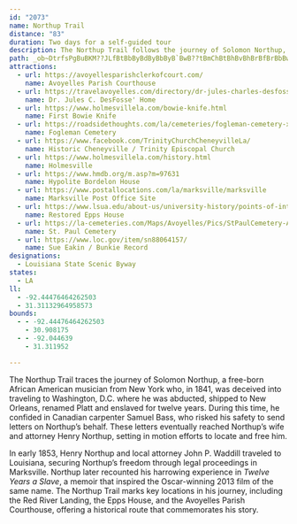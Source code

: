 ```yaml
---
id: "2073"
name: Northup Trail
distance: "83"
duration: Two days for a self-guided tour
description: The Northup Trail follows the journey of Solomon Northup, a free African American who was kidnapped in 1841 and enslaved in Louisiana for twelve years before being rescued through the efforts of attorneys Henry Northup and John P. Waddill. His story, later chronicled in 'Twelve Years a Slave', is commemorated through key historical sites along the trail.
path: _ob~DtrfsPgBuBKM??JLfBtBbByBdByBbByB`BwB??tBmChBtBhBvBhBrBfBrBbBwBpBzBpAdBJL`@XLLtAnBn@x@b@h@p@v@l@h@p@f@j@Zz@Xn@L`@D^@X@\Cf@Gl@KjHqCvAe@\M??v@YbBm@lCeAfG{Bn@MjE_AvJmBnFkAbOyBjA?~KaArGm@zC_@TGTWJWBIH@P@ZB~@Al@CxAM|AWrBa@D???`M{Bd@Grf@iGjAOrC]rCa@tFu@jFs@xFw@pEq@|KyA~MaBjJ{AxE}@`AUdIkCbCy@vDaBfGwClCyAxA}@vDkChBsA??lE_DtA_AhDaCjCsAzAc@fDq@hDKbA?`BJv@Lr@Nr@Pj@ZnDtB`DtBp@`@f@Px@RbAPbAHdA?jBEtCIzH]pECvBMlCSfBSdCe@jDu@t[mEhx@mK??``@eFzhAcOXEr_@aFfEa@|Fg@tOwAbFk@zCi@jMaBnL_BxSsCvL{AxJuA`McBxT}CEg@GaAAe@@e@`@oEqIcA??pIbAa@nEAd@@d@F`ADf@f`@eFlYwCtFs@bOoB`Gw@bGy@??lZ}DrRiCj\kEje@mGx]wErASn@IjDc@~KyAOx@??Kf@Kf@b@E`Ca@r@Kp@I??q@Hs@JaC`@c@DO^Yz@{@bBoLjSuEzHwC`FsAhCsAnCyRbe@m@vA]`@bBT~Ah@v@T????`@?LN?VVl@z@b@X^Jb@L`A~Jb}@tGxl@F\Lb@T^hFlG\H\?\Wf@w@p@mAJo@Ji@TY|K_L^_@vCcB`CiAxBq@fLyBl@Eb@B^?`@G`CsA|Aw@pAm@DERPTd@d@pCJj@Fp@AVa@f@s@L_BRwBRcAV{@`@u@f@iArAaBvC}@~AmDvG_AvAy@bAkArAjBdBfFhElEvD|@v@|ANpDNrABx@@n@Hf@Vb@b@bCbHr@rBvAfEdBvE`@nAV~AThB`Aw@nAiBzAeB|@qB`CqGj@cB`@eA^e@l@a@j@KfA@bB^fBb@bAd@~@~@fAnAv@bAr@dAt@r@jA\v@Xz@j@bA`Bv@rAdAxAd@f@n@^t@P`BQdBGbBDvAR`BN|BPVH??jBd@bDzAlGtD~BtArBv@rBf@~Ex@hEp@`Jr@bLf@f@Fr@b@hGzEjIhG`EhDtDxF|A`CCbDBlD?T?fT?~CxIjVfArChEzL|CrIZb@TRl@\zFzAvHzAtGdBvKzCdDPjEBxBNfA`@l@Nj@Zj@`@~@`@|@x@rAbCr@jAt@tAh@dAz@rAlAdC|U{A|Hc@bBO`CY~@]p[gV??fRsNYoIi@sNC_BFuAVcCr@wDPqBBkBPeO`A{_@@{DDaO?wDMiEm@yD{BgJw@wCOi@cE_PqB{HqB_IgCyJ_BiGaAsCkJyTYk@y@yAoHmIsAsA{@{@[[MKO[cCiCcAeA}A_BsB{BcBcBk@q@u@y@g@s@c@{@[c@K[[kA]aBUoAOqAEmA?gADaBD{B@cAA}@C[MkBa@iFMyA[sBy@uDsFqOsAwDW_AO{@UsC[wFMyBQaBSyAe@kAk@_AcAiAuCoBy@q@oBqAYUe@[aCcBkAy@{@gAg@cAUoAW}ASg@aAcB]e@mAoAKOgIeIoDqDa@g@m@y@m@cAs@sA_@eASs@QiAMuAKkBMoDMmEAgA@wAAi@Uo@m@gCq@kDyAwHEWG]_AoEdM}ExBy@tEeBtAe@nB_@j@Kz@KfAGjBIv@I|@OzAe@LGdFcCzM{GnGiDvFcDlBgAfBgAjBgAzGoEpBuAlIyF`HcFnHyF|BoB??jDuClGmFbEwD|DsDhEgErM}MtEgFvB_ClC_D~BsCvCqDdIgK`HmJbJ_NrBcD~K{QrDwF|B_EtA_CrJwR|AaDvK}VzK}X~AaEtAmDpLgZlJeV|IeUlI_TjJaVhIeSn@sAzCcHrImUtGqPdEoKdDoI~AaEzD}JbCeGp@eBxCwHxI}TxKuXvCuHp@eB^iA`@{ATaAPiATgAT{@fByEjC{GyByA{BqA}BqAwBsA_CsAuBmA_CuA}EuC]SYCgAKkAM]jEIt@I`@QZQPg@T]H]Bu@BoAHiBLmBToAVc@Ni@V_@T]V[T_@Zg@^s@p@o@b@eA|@??dA}@n@c@r@q@f@_@^[ZU\W^Uh@Wb@OnAWlBUhBMnAIt@C\C\If@UPQP[Ha@Hu@\kEjALfAJXB\R|EtC~BtAtBlA~BrAvBrA|BpAzBpAxBxAfAsCnA}CfAyCjAmCp@mBt@iB\oAPq@ZiAj@qC`@aCXkCPcCL}BBqC@aA?aC?}BCuKByADaAHu@NqAPu@VaAf@yA|F}MfHkPpNm\bHePfEyJjF}Lr@eB`@mATgARiAHiAH_B@_BFs_@Hcc@BqHBeTFeSCuBDoBJkBNeAV{ATcAdBkGbEwNnCuJvCkKrGmUrEmQ`CqJb@yAZy@b@_Aj@iAPS??^e@bAiA~@w@bAs@z@a@x@[nA]pAWtB[pGw@vAYj@Qj@[l@e@f@i@p@cANDJ?xAKt@Cx@Ax@?p@@x@Fz@Fr@FvG|@xG|@pDd@j@FZ@\Br@AtAIfFc@rHk@b@Cd@Cn@?p@?j@Dl@Lt@Rv@VTJzB`AjLzEzJfExAl@h@P\HTBT?d@G^Id@[fAk@rBaAvA_AtAqAj@m@t@{@bAeB`@w@h@gAf@gB`@cBxBwKtBuKlDiQ~@wE??XwAXaBT_BXaCReCPeE@oB?}BEoB[kHYoGQqDMsCIgBE_CBuAJ}AH{@??@OBw@`ByDN[zDcJjAoCh@eAn@eAp@y@|@_AtAsAxFqFxCmC|CeCh@c@??zBaB`DcC|CyBpBvDlB|DdDtGRZ\b@LPdKnHbHfF~EjD`Ap@fAn@t@\d@Rz@XdAVlBd@nEfAv@P`@Fz@JdAF|AFpD@f@@pIDpYTZ?nFF`AFz@Fn@Jx@Pn@PfA\~@`@f@Vx@f@v@l@r@n@f@f@jA|Af^dl@t@jA~@zAv@dAn@v@j@l@x@v@`@^j@`@pA`AvA`A|AdA~AfAd@\zM~InFpDbB`AnBr@tCp@`BRxKZ|EPj@@pABrAFhBFnBLsBvLm@tDo@zDU`Bm@lGKz@Kn@Qr@S`@_@n@g@l@[Z[Na@LoBb@e@Ni@Re@XeAr@{B|As@l@YZU\Wn@Wv@YnAk@lBWj@a@p@a@j@A@??UVON{@hAa@n@mBrDkFjK}@xAy@fAiArAoAhAcBhBwEjFcL~MaStUs@x@k@r@a^db@wDpEwMrOWVq@x@wQhTGaMGq@Yo@Wa@Q[?WVq@b@w@~HmE`AqAbAyE^y@vAkB??lDwEb@mA`@aFvBcILoACw@Sq@_ByCEm@BaA`BuGb@G\SnCaFfB{BtCuBrAWnBGhA]NJd@r@|A~AlChD??vLpOr@y@`SuUbL_NvEkFbBiBnAiAhAsAx@gA|@yAjFkKlBsD`@o@z@iANOVY`@k@`@q@Vk@j@mBXoAVw@Vo@T]X[r@m@zB}AdAs@d@Yh@Sd@OnBc@`@MZOZ[f@m@^o@Ra@Ps@Jo@J{@l@mGTaBn@{Dl@uDrBwLoBMiBGsAGqACk@A}EQyK[aBSuCq@oBs@cBaAoFqD{M_Je@]_BgA}AeAwAaAqAaAk@a@a@_@y@w@k@m@o@w@w@eA_A{Au@kAg\ii@??_A{AkA}Ag@g@s@o@w@m@y@g@g@W_Aa@gA]o@Qy@Qo@K{@GaAGoFG[?qYUqIEg@AqDA}AGeAG{@Ka@Gw@QoEgAmBe@eAW{@Ye@Su@]gAo@aAq@_FkDcHgFeKoHMQ]c@S[eDuGmB}DqBwD}CxBaDbCeDdCi@eAEGEGYm@a@u@EKEMAG?Q@e@DkBLiEP{FHuAJq@Pq@Te@Ra@Xa@lAyAbAkAb@m@b@s@Zw@Rs@Jq@Fk@Dk@LgBfAkS`@uHX{EF}AVeEDm@FuABq@N_Cx@gOxDA~B{@|Dc@`@EjCKxSw@|@K??}@JySv@kCJa@D}Db@_Cz@yD@nFkcA`AoQZwFf@qJDaAB_@x@yNBwCIsCy@mF}@}CIWuOsa@]iAWkAQgAKiAEsAAkAnAgf@LuGx@iZPqEj@mULaEFkAFw@VsBJgAFsAAs@Cm@Im@Os@Og@Sg@[m@Ua@IMSWGKe@e@i@e@a@UIGICe@Oc@IQCDYDON[HOp@}@FKDKBM@SAQKo@q@eD}AmHaA{ELM`@Or@C|C[^I`@M\Ob@Yz@s@zAyAzAyAhBaBvAsAnFcFbA_A`@a@b@i@X_@P_@l@}A`BiEBG??CFaBhEm@|AQ^Y^c@h@a@`@cA~@oFbFwArAiB`B{AxA{AxA{@r@c@X]Na@L_@H}CZs@Ba@NML`AzE|AlHp@dDJn@@PARCLEJGJq@|@INOZENEXw@E}EEW?m@B_@Bk@HgARcCp@oBh@wA\iEfAm@Fk@Ho@?m@Ae@Eq@Kw@UoLcFkBmAoAaA{@aAcAyAw@{Ai@kAyCuLc@_BaAsCmA}Cw@gBy@{As@_Ag@a@o@e@kAg@qXkIeGkB_Aa@wBaBm@y@g@w@c@}@w@yAy@iAg@m@u@q@aBeAkAi@{By@iGgBcAWeAQ}AS{AGuACaDI}A@iBFiBJeCPeDPiA@cA?aAK}@QkA[sAm@aAq@y@s@i@k@k@w@e@}@g@oA[eAuDmNqJi^w@{Bq@{A}@yAwAqB_CiCc@c@{U{VsD}Dc@i@_@e@We@Sc@Oc@Kc@Ig@Em@C{@@y@HeAj@oFF{@T{AVmAZ_AZw@j@sAxAcD`\ys@Vi@LUJSLOLONQNMNINILGPGPEz@O~@QVIXGTIXOXOZW`@]Z[X_@V[Zg@Vc@P_@Rc@N_@Lg@Le@Lk@Jo@Ly@NoAVuCLeC?wAE_AQ_BMs@Om@Uu@Uc@W]Y]qAqA}@}@yBeBkBgAgCwAoDmA_AYqAUcCWkBGKAsACiCDO?m@FoANiI`AoBRwCHuBTeAL_ABo@EgBI{BU}@CgDGiCJeDTyEt@iBLcBH{BHqAFm@Hm@HwAVkDr@kATk@HcALeAFiCFgB@qNBkF?kKLiCGyH[}BOkAI{Ds@sAa@kCkAgHmEuMyHwHsEaEwCkC{BiCcCiDyD}DmFeAcAeAw@gAo@}Ai@}B]oBI_BDeBXsA\w@XgEhB{@b@cC|@wJpCyRpFyAf@qHtBqJpC}ErAaBf@uf@lNsCr@}@wIGWcAXIBqIdC_DdAaEpAcD|@}@Xs@RG@YH}EvAb@pD??c@qD_Bb@_@BeI`@sIf@m@Bm@?s@EwBUq@MaEi@sAK}@OkAYeCgAsBiAwC{AgAk@wC_BuAi@u@SyBc@k@K{HcBaMmCaFeAmA[eASeAGE?k@CaA?eADmETw@qG?SFSTE`AS??aARUDGR?Rv@pGcA@m@As@CcDM_@AeJ_@U?gA?K@QBe@Dm@Lu@Xu@b@q@t@{@~@_AdASRuBzBKL{BbCy@`AqAvA{AbB{LbNgApAm@p@Q^w@dAoC|F_AzBi@tAy@tBeBnEgDzIGNAJ?N@Xu@P{DbAqFzAqFjAuIjBuCn@_Cd@iCj@yFjAQBiFnAiDr@aIbB}@Rw@TiDt@oOfD_KxBcATwEfAsGfB_@JkA^uJzC{Bt@kErAaA^s@^s@d@{@p@gDjD~BbEHP_ApA??~@qAIQ_CcEmBaDoAeCsA}Bg@{@e@cAOS??oAyAeBeBW^??V_@eBiBr@{@??|@iAq@m@??}@y@g@W[IeBy@wE_AyBk@wGqBiD}@}Ak@}@Oe@GwE?gJGaHK{@HeAVe@NiCfAcDvAy@^aAt@gAdA{AzAY_@USUG]?[DiARC@{B\A?kEt@eIpAqGhAgCd@kNxB_E`@mBNgBD_IJiBBsNHqDF}IFwKL}I@kAKoAKaBWcBYmA]mBm@oT{HwXuMiCcBwCeDqBgFwJwV?s@??m@F
attractions:
  - url: https://avoyellesparishclerkofcourt.com/
    name: Avoyelles Parish Courthouse
  - url: https://travelavoyelles.com/directory/dr-jules-charles-desfosse-home/
    name: Dr. Jules C. DesFosse' Home
  - url: https://www.holmesvillela.com/bowie-knife.html
    name: First Bowie Knife
  - url: https://roadsidethoughts.com/la/cemeteries/fogleman-cemetery-xx-avoyelles-profile.htm
    name: Fogleman Cemetery
  - url: https://www.facebook.com/TrinityChurchCheneyvilleLa/
    name: Historic Cheneyville / Trinity Episcopal Church
  - url: https://www.holmesvillela.com/history.html
    name: Holmesville
  - url: https://www.hmdb.org/m.asp?m=97631
    name: Hypolite Bordelon House
  - url: https://www.postallocations.com/la/marksville/marksville
    name: Marksville Post Office Site
  - url: https://www.lsua.edu/about-us/university-history/points-of-interest
    name: Restored Epps House
  - url: https://la-cemeteries.com/Maps/Avoyelles/Pics/StPaulCemetery-AV112/AV112Pics1.htm
    name: St. Paul Cemetery
  - url: https://www.loc.gov/item/sn88064157/
    name: Sue Eakin / Bunkie Record
designations:
  - Louisiana State Scenic Byway
states:
  - LA
ll:
  - -92.44476464262503
  - 31.31132964958573
bounds:
  - - -92.44476464262503
    - 30.908175
  - - -92.044639
    - 31.311952

---
```


The Northup Trail traces the journey of Solomon Northup, a free-born African American musician from New York who, in 1841, was deceived into traveling to Washington, D.C. where he was abducted, shipped to New Orleans, renamed Platt and enslaved for twelve years. During this time, he confided in Canadian carpenter Samuel Bass, who risked his safety to send letters on Northup’s behalf. These letters eventually reached Northup’s wife and attorney Henry Northup, setting in motion efforts to locate and free him.  

In early 1853, Henry Northup and local attorney John P. Waddill traveled to Louisiana, securing Northup’s freedom through legal proceedings in Marksville. Northup later recounted his harrowing experience in *Twelve Years a Slave*, a memoir that inspired the Oscar-winning 2013 film of the same name. The Northup Trail marks key locations in his journey, including the Red River Landing, the Epps House, and the Avoyelles Parish Courthouse, offering a historical route that commemorates his story.
